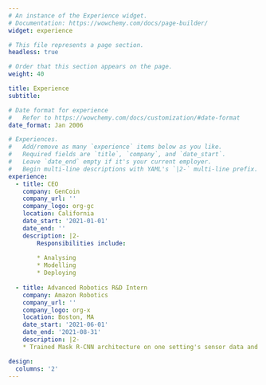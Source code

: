 ```yaml
---
# An instance of the Experience widget.
# Documentation: https://wowchemy.com/docs/page-builder/
widget: experience

# This file represents a page section.
headless: true

# Order that this section appears on the page.
weight: 40

title: Experience
subtitle:

# Date format for experience
#   Refer to https://wowchemy.com/docs/customization/#date-format
date_format: Jan 2006

# Experiences.
#   Add/remove as many `experience` items below as you like.
#   Required fields are `title`, `company`, and `date_start`.
#   Leave `date_end` empty if it's your current employer.
#   Begin multi-line descriptions with YAML's `|2-` multi-line prefix.
experience:
  - title: CEO
    company: GenCoin
    company_url: ''
    company_logo: org-gc
    location: California
    date_start: '2021-01-01'
    date_end: ''
    description: |2-
        Responsibilities include:
        
        * Analysing
        * Modelling
        * Deploying
        
  - title: Advanced Robotics R&D Intern
    company: Amazon Robotics
    company_url: ''
    company_logo: org-x
    location: Boston, MA
    date_start: '2021-06-01'
    date_end: '2021-08-31'
    description: |2-
    * Trained Mask R-CNN architecture on one setting's sensor data and tested on another setting's sensor data, in order to               establish baseline result. 

design:
  columns: '2'
---
```


